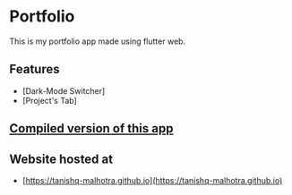 # Portfolio

This is my portfolio app made using flutter web.

## Features

- [Dark-Mode Switcher]
- [Project's Tab]


## [Compiled version of this app](https://github.com/tanishq-malhotra/tanishq-malhotra.github.io)

## Website hosted at

- [https://tanishq-malhotra.github.io](https://tanishq-malhotra.github.io)